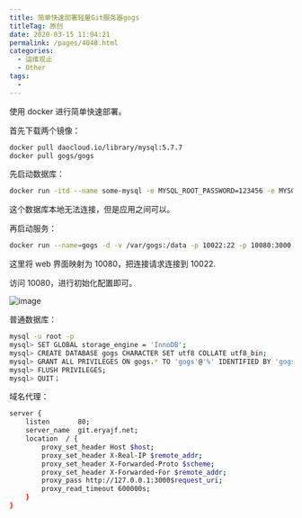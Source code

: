 ```yaml
---
title: 简单快速部署轻量Git服务器gogs
titleTag: 原创
date: 2020-03-15 11:04:21
permalink: /pages/4048.html
categories:
  - 运维观止
  - Other
tags:
  - 
---
```


使用 docker 进行简单快速部署。



首先下载两个镜像：



```sh
docker pull daocloud.io/library/mysql:5.7.7
docker pull gogs/gogs
```



先启动数据库：



```sh
docker run -itd --name some-mysql -e MYSQL_ROOT_PASSWORD=123456 -e MYSQL_DATABASE=gogs -e MYSQL_USER=gogs -e MYSQL_PASSWORD=gogs_pass -p 3306:3306  -v /var/lib/mysql:/var/lib/mysql -d daocloud.io/library/mysql:5.7.7
```



这个数据库本地无法连接，但是应用之间可以。



再启动服务：



```sh
docker run --name=gogs -d -v /var/gogs:/data -p 10022:22 -p 10080:3000 --link=some-mysql:mysql gogs/gogs
```



这里将 web 界面映射为 10080，把连接请求连接到 10022.



访问 10080，进行初始化配置即可。





![image](http://t.eryajf.net/imgs/2021/09/bc90fe97ef15c613.jpg)





普通数据库：



```sh
mysql -u root -p
mysql> SET GLOBAL storage_engine = 'InnoDB';
mysql> CREATE DATABASE gogs CHARACTER SET utf8 COLLATE utf8_bin;
mysql> GRANT ALL PRIVILEGES ON gogs.* TO 'gogs'@'%' IDENTIFIED BY 'gogs';
mysql> FLUSH PRIVILEGES;
mysql> QUIT；
```



域名代理：



```sh
server {
    listen       80;
    server_name  git.eryajf.net;
    location  / {
        proxy_set_header Host $host;
        proxy_set_header X-Real-IP $remote_addr;
        proxy_set_header X-Forwarded-Proto $scheme;
        proxy_set_header X-Forwarded-For $remote_addr;
        proxy_pass http://127.0.0.1:3000$request_uri;
        proxy_read_timeout 600000s;
    }
}
```
